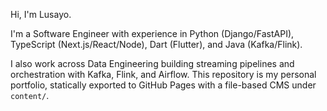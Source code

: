 Hi, I'm Lusayo.

I'm a Software Engineer with experience in Python (Django/FastAPI), TypeScript (Next.js/React/Node), Dart (Flutter), and Java (Kafka/Flink).

I also work across Data Engineering building streaming pipelines and orchestration with Kafka, Flink, and Airflow. This repository is my personal portfolio, statically exported to GitHub Pages with a file-based CMS under `content/`.

